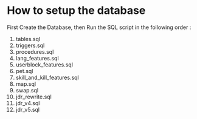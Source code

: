 # How to setup the database
First Create the Database, then Run the SQL script in the following order :
1. tables.sql
2. triggers.sql
3. procedures.sql
4. lang_features.sql
5. userblock_features.sql
6. pet.sql
7. skill_and_kill_features.sql
8. map.sql
9. swap.sql
10. jdr_rewrite.sql
11. jdr_v4.sql
12. jdr_v5.sql
